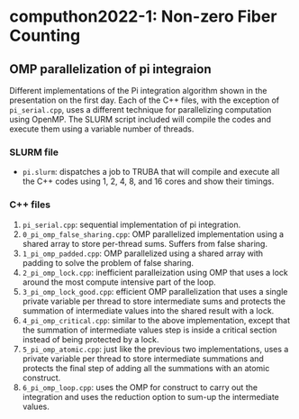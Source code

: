 # computhon2022-1: Non-zero Fiber Counting

## OMP parallelization of pi integraion
Different implementations of the Pi integration algorithm shown in the presentation on the first day. Each of the C++ files, with the exception of `pi_serial.cpp`, uses a different technique for parallelizing computation using OpenMP. The SLURM script included will compile the codes and execute them using a variable number of threads. 

### SLURM file
* `pi.slurm`: dispatches a job to TRUBA that will compile and execute all the C++ codes using 1, 2, 4, 8, and 16 cores and show their timings.

### C++ files
1. `pi_serial.cpp`: sequential implementation of pi integration.
2. `0_pi_omp_false_sharing.cpp`: OMP parallelized implementation using a shared array to store per-thread sums. Suffers from false sharing.
3. `1_pi_omp_padded.cpp`: OMP parallelized using a shared array with padding to solve the problem of false sharing.
4. `2_pi_omp_lock.cpp`: inefficient paralleization using OMP that uses a lock around the most compute intensive part of the loop.
5. `3_pi_omp_lock_good.cpp`: efficient OMP parallelization that uses a single private variable per thread to store intermediate sums and protects the summation of intermediate values into the shared result with a lock.
6. `4_pi_omp_critical.cpp`: similar to the above implementation, except that the summation of intermediate values step is inside a critical section instead of being protected by a lock.
7. `5_pi_omp_atomic.cpp`: just like the previous two implementations, uses a private variable per thread to store intermediate summations and protects the final step of adding all the summations with an atomic construct.
8. `6_pi_omp_loop.cpp`: uses the OMP for construct to carry out the integration and uses the reduction option to sum-up the intermediate values.
